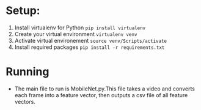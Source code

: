 # Setup:
1. Install virtualenv for Python `pip install virtualenv`
2. Create your virtual environment `virtualenv venv`
3. Activate virtual environement `source venv/Scripts/activate`
4. Install required packages `pip install -r requirements.txt`

# Running
- The main file to run is MobileNet.py.This file takes a video and converts each frame into a feature vector, then outputs a csv file of all feature vectors.

